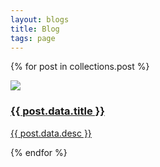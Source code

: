 ```yaml
---
layout: blogs
title: Blog
tags: page
---
```


{% for post in collections.post %}
<a href="{{ post.url }}">
<div class="blog-item">
    <img src="{{ post.data.img | url }}">
    <h3>{{ post.data.title }}</h3>
    <p>{{ post.data.desc }}</p>
</div>
</a>
{% endfor %}